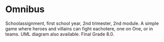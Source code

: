# Omnibus
Schoolassignment, first school year, 2nd trimester, 2nd module.  A simple game where heroes and villains can fight eachotere, one on One, or in teams.  UML diagram also available. Final Grade 8.0.
